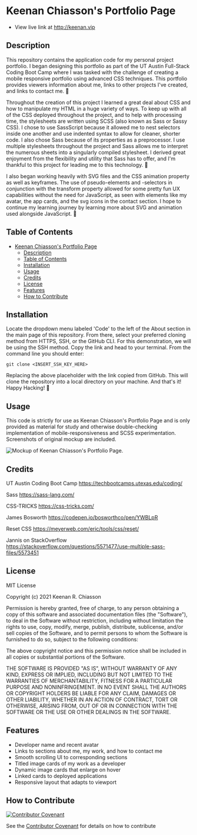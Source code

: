 # Keenan Chiasson's Portfolio Page

* View live link at http://keenan.vip

## Description
This repository contains the application code for my personal project portfolio. I began designing this portfolio as part of the UT Austin Full-Stack Coding Boot Camp where I was tasked with the challenge of creating a mobile responsive portfolio using advanced CSS techniques. This portfolio provides viewers information about me, links to other projects I've created, and links to contact me. 📐

Throughout the creation of this project I learned a great deal about CSS and how to manipulate my HTML in a huge variety of ways. To keep up with all of the CSS deployed throughout the project, and to help with processing time, the stylesheets are written using SCSS (also known as Sass or Sassy CSS). I chose to use SassScript because it allowed me to nest selectors inside one another and use indented syntax to allow for cleaner, shorter code. I also chose Sass because of its properties as a preprocessor. I use multiple stylesheets throughout the project and Sass allows me to interpret the numerous sheets into a singularly compiled stylesheet. I derived great enjoyment from the flexibility and utility that Sass has to offer, and I'm thankful to this project for leading me to this technology. 📜

I also began working heavily with SVG files and the CSS animation property as well as keyframes. The use of pseudo-elements and -selectors in conjunction with the transform property allowed for some pretty fun UX capabilities without the need for JavaScript, as seen with elements like my avatar, the app cards, and the svg icons in the contact section. I hope to continue my learning journey by learning more about SVG and animation used alongside JavaScript. 🚀

## Table of Contents
- [Keenan Chiasson's Portfolio Page](#keenan-chiassons-portfolio-page)
  - [Description](#description)
  - [Table of Contents](#table-of-contents)
  - [Installation](#installation)
  - [Usage](#usage)
  - [Credits](#credits)
  - [License](#license)
  - [Features](#features)
  - [How to Contribute](#how-to-contribute)

## Installation
Locate the dropdown menu labeled 'Code' to the left of the About section in the main page of this repository. From there, select your preferred cloning method from HTTPS, SSH, or the GitHub CLI. For this demonstration, we will be using the SSH method. Copy the link and head to your terminal. From the command line you should enter:

    git clone <INSERT_SSH_KEY_HERE>

Replacing the above placeholder with the link copied from GitHub. This will clone the repository into a local directory on your machine. And that's it! Happy Hacking! 🚀

## Usage
This code is strictly for use as Keenan Chiasson's Portfolio Page and is only provided as material for study and otherwise double-checking implementation of mobile-responsiveness and SCSS experimentation. Screenshots of original mockup are included.

   ![Mockup of Keenan Chiasson's Portfolio Page.](./assets/images/mockup.gif)

## Credits
UT Austin Coding Boot Camp https://techbootcamps.utexas.edu/coding/

Sass https://sass-lang.com/

CSS-TRICKS https://css-tricks.com/

James Bosworth https://codepen.io/bosworthco/pen/YWBLpR

Reset CSS https://meyerweb.com/eric/tools/css/reset/

Jannis on StackOverflow https://stackoverflow.com/questions/5571477/use-multiple-sass-files/5573451

## License
MIT License

Copyright (c) 2021 Keenan R. Chiasson

Permission is hereby granted, free of charge, to any person obtaining a copy
of this software and associated documentation files (the "Software"), to deal
in the Software without restriction, including without limitation the rights
to use, copy, modify, merge, publish, distribute, sublicense, and/or sell
copies of the Software, and to permit persons to whom the Software is
furnished to do so, subject to the following conditions:

The above copyright notice and this permission notice shall be included in all
copies or substantial portions of the Software.

THE SOFTWARE IS PROVIDED "AS IS", WITHOUT WARRANTY OF ANY KIND, EXPRESS OR
IMPLIED, INCLUDING BUT NOT LIMITED TO THE WARRANTIES OF MERCHANTABILITY,
FITNESS FOR A PARTICULAR PURPOSE AND NONINFRINGEMENT. IN NO EVENT SHALL THE
AUTHORS OR COPYRIGHT HOLDERS BE LIABLE FOR ANY CLAIM, DAMAGES OR OTHER
LIABILITY, WHETHER IN AN ACTION OF CONTRACT, TORT OR OTHERWISE, ARISING FROM,
OUT OF OR IN CONNECTION WITH THE SOFTWARE OR THE USE OR OTHER DEALINGS IN THE
SOFTWARE.

## Features
- Developer name and recent avatar
- Links to sections about me, my work, and how to contact me
- Smooth scrolling UI to corresponding sections
- Titled image cards of my work as a developer
- Dynamic image cards that enlarge on hover
- Linked cards to deployed applications
- Responsive layout that adapts to viewport

## How to Contribute
[![Contributor Covenant](https://img.shields.io/badge/Contributor%20Covenant-2.1-4baaaa.svg)](code_of_conduct.md)

See the [Contributor Covenant](https://www.contributor-covenant.org/) for details on how to contribute
